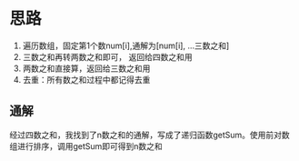 # 思路

1. 遍历数组，固定第1个数num[i],通解为[num[i], ...三数之和]
2. 三数之和再转两数之和即可， 返回给四数之和用
3. 两数之和直接算，返回给三数之和用
4. 去重：所有数之和过程中都记得去重

## 通解

经过四数之和，我找到了n数之和的通解，写成了递归函数getSum。使用前对数组进行排序，调用getSum即可得到n数之和
